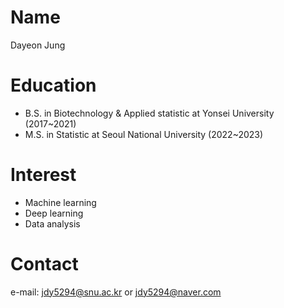 # Name
Dayeon Jung

# Education
* B.S. in Biotechnology & Applied statistic at Yonsei University (2017~2021)
* M.S. in Statistic at Seoul National University (2022~2023)

# Interest
* Machine learning
* Deep learning
* Data analysis

# Contact
e-mail: jdy5294@snu.ac.kr or jdy5294@naver.com
